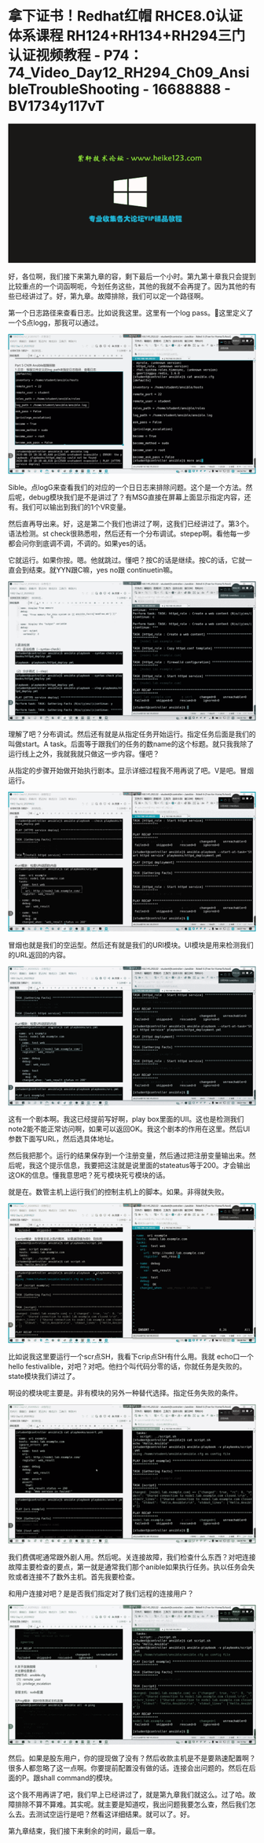 # 拿下证书！Redhat红帽 RHCE8.0认证体系课程 RH124+RH134+RH294三门认证视频教程 - P74：74_Video_Day12_RH294_Ch09_AnsibleTroubleShooting - 16688888 - BV1734y117vT

![](img/8f0c6c98d5b16595a2e3316e5c1d6194_0.png)

好，各位啊，我们接下来第九章的容，剩下最后一个小时。第九第十章我只会提到比较重点的一个词函啊呃，今划任务这些，其他的我就不会再提了。因为其他的有些已经讲过了。好，第九章。故障排除，我们可以定一个路径啊。

第一个日志路径来查看日志。比如说我这里。这里有一个log pass。🤧这里定义了一个S点logg，那我可以通过。



![](img/8f0c6c98d5b16595a2e3316e5c1d6194_2.png)

Sible。点logG来查看我们的对应的一个日日志来排除问题。这个是一个方法。然后呢，debug模块我们是不是讲过了？有MSG直接在屏幕上面显示指定内容，还有。我们可以输出到我们的1个VR变量。

然后直再导出来。好，这是第二个我们也讲过了啊，这我们已经讲过了。第3个。语法检测。st check很熟悉啦，然后还有一个分布调试。stepep啊。看他每一步都会问你到底调不调，不调的。如果yes的话。

它就运行。如果你按。嗯。他就跳过。懂吧？按C的话是继续。按C的话，它就一直会到结束。就YYN跟C嘛，yes no跟 continuetin嘛。



![](img/8f0c6c98d5b16595a2e3316e5c1d6194_4.png)

理解了吧？分布调试。然后还有就是从指定任务开始运行。指定任务后面是我们的叫做start。A task。后面等于跟我们的任务的数name的这个标题。就只我我除了运行线上之外，我就我就只做这一步内容。懂吧？

从指定的步骤开始做开始执行剧本。显示详细过程我不用再说了吧。V是吧。冒烟运行。

![](img/8f0c6c98d5b16595a2e3316e5c1d6194_6.png)

冒烟也就是我们的空运型。然后还有就是我们的URI模块。UI模块是用来检测我们的URL返回的内容。

![](img/8f0c6c98d5b16595a2e3316e5c1d6194_8.png)

这有一个剧本啊。我这已经提前写好啊，play box里面的UII。这也是检测我们note2能不能正常访问啊，如果可以返回OK。我这个剧本的作用在这里。然后UI参数下面写URL，然后选具体地址。

然后我把那个。运行的结果保存到一个注册变量，然后通过把注册变量输出来。然后呢，我这个提示信息，我要把这注就是说里面的stateatus等于200。才会输出这OK的信息。懂我意思吧？死亏模块死亏模块的话。

就是在。数管主机上运行我们的控制主机上的脚本。如果。非得就失败。

![](img/8f0c6c98d5b16595a2e3316e5c1d6194_10.png)

比如说我这里要运行一个scr点SH，我看下crip点SH有什么用。我就 echo口一个hello festivalible，对吧？对吧。他扫个叫代码分零的话，你就任务是失败的。state模块我们讲过了。

啊设的模块呢主要是。非有模块的另外一种替代选择。指定任务失败的条件。

![](img/8f0c6c98d5b16595a2e3316e5c1d6194_12.png)

我们费偶呢通常跟外剧人用。然后呢。关连接故障，我们检查什么东西？对吧连接故障主要检查的要点，第一就是通常我们那个anible如果执行任务。执以任务会失败或者连接不了数外主机。首先我要检查。

和用户连接对吧？是是否我们指定对了我们远程的连接用户？

![](img/8f0c6c98d5b16595a2e3316e5c1d6194_14.png)

然后。如果是股东用户，你的提现做了没有？然后收款主机是不是要熟速配置啊？很多人都忽略了这一点啊。你要提前配置没有做的话。连接会出问题的。然后在后面的P。跟shall command的模块。

这个我不用再讲了吧，我们早上已经讲过了，就是第九章我们就这么。过了哈。故障排除不算不算难。其实呢。就主要是知道哎，我出问题我要怎么查，然后我们怎么去。去测试空运行是吧？然看这详细结果。就可以了。好。

第九章结束，我们接下来剩余的时间，最后一章。